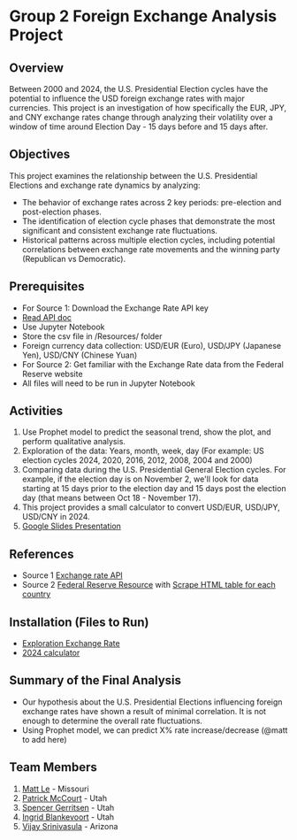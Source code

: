 # Group 2 Foreign Exchange Analysis Project

## Overview 
Between 2000 and 2024, the U.S. Presidential Election cycles have the potential to influence the USD foreign exchange rates with major currencies. This project is an investigation of how specifically the EUR, JPY, and CNY exchange rates change through analyzing their volatility over a window of time around Election Day - 15 days before and 15 days after. 

## Objectives
This project examines the relationship between the U.S. Presidential Elections and exchange rate dynamics by analyzing:
- The behavior of exchange rates across 2 key periods: pre-election and post-election phases.
- The identification of election cycle phases that demonstrate the most significant and consistent exchange rate fluctuations.
- Historical patterns across multiple election cycles, including potential correlations between exchange rate movements and the winning party (Republican vs Democratic).

## Prerequisites
- For Source 1: Download the Exchange Rate API key
- [Read API doc](https://www.exchangerate-api.com/docs/overview)
- Use Jupyter Notebook
- Store the csv file in /Resources/ folder
- Foreign currency data collection: USD/EUR (Euro), USD/JPY (Japanese Yen), USD/CNY (Chinese Yuan)
- For Source 2: Get familiar with the Exchange Rate data from the Federal Reserve website
- All files will need to be run in Jupyter Notebook

## Activities
1. Use Prophet model to predict the seasonal trend, show the plot, and perform qualitative analysis.
2. Exploration of the data:
Years, month, week, day (For example: US election cycles 2024, 2020, 2016, 2012, 2008, 2004 and 2000)
3. Comparing data during the U.S. Presidential General Election cycles. For example, if the election day is on November 2, we'll look for data starting at 15 days prior to the election day and 15 days post the election day (that means between Oct 18 - November 17).
4. This project provides a small calculator to convert USD/EUR, USD/JPY, USD/CNY in 2024.
5. [Google Slides Presentation](https://docs.google.com/presentation/d/1-d574a8OJdIFsXGoa078BxuTmT_EhNgnVtsYezYIVM4/edit?usp=sharing)

## References
- Source 1 [Exchange rate API](https://app.exchangerate-api.com/sign-up)
- Source 2 [Federal Reserve Resource](https://www.federalreserve.gov/data.htm) with [Scrape HTML table for each country](https://www.federalreserve.gov/releases/h10/hist/)

## Installation (Files to Run)
- [Exploration Exchange Rate](https://github.com/mattledevs/Exchange_Rate_API_Team2/blob/main/exploration-exchange-rate.ipynb)
- [2024 calculator](https://github.com/mattledevs/Exchange_Rate_API_Team2/blob/main/exchange-rate-calculator-2024.ipynb)

## Summary of the Final Analysis
- Our hypothesis about the U.S. Presidential Elections influencing foreign exchange rates have shown a result of minimal correlation. It is not enough to determine the overall rate fluctuations.
- Using Prophet model, we can predict X% rate increase/decrease (@matt to add here)

## Team Members
1. [Matt Le](https://github.com/mattledevs) - Missouri
2. [Patrick McCourt](https://github.com/patrickjm7) - Utah
3. [Spencer Gerritsen](https://github.com/sppencerr) - Utah
4. [Ingrid Blankevoort](https://github.com/AIBC2024) - Utah
5. [Vijay Srinivasula](https://github.com/vijaysrini-1982) - Arizona
  

